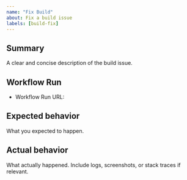 ```yaml
---
name: "Fix Build"
about: Fix a build issue
labels: [build-fix]
---
```


## Summary

A clear and concise description of the build issue.

## Workflow Run

- Workflow Run URL:

## Expected behavior

What you expected to happen.

## Actual behavior

What actually happened. Include logs, screenshots, or stack traces if relevant.

